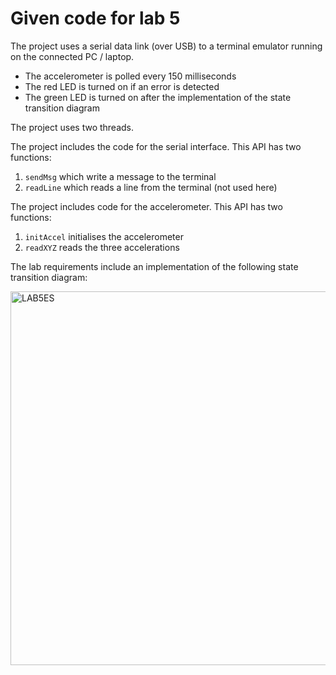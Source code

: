 # Given code for lab 5

The project uses a serial data link (over USB) to a terminal emulator running on the
connected PC / laptop.

  * The accelerometer is polled every 150 milliseconds
  * The red LED is turned on if an error is detected
  * The green LED is turned on after the implementation of the state transition diagram

The project uses two threads.

The project includes the code for the serial interface. This API has two functions:
   1. `sendMsg` which write a message to the terminal
   2. `readLine` which reads a line from the terminal (not used here)

The project includes code for the accelerometer. This API has two functions:
   1. `initAccel` initialises the accelerometer
   2. `readXYZ` reads the three accelerations

The lab requirements include an implementation of the following state transition diagram:


<img width="598" alt="LAB5ES" src="https://media.github.research.its.qmul.ac.uk/user/2315/files/db080880-33eb-11eb-88cd-536afbe3929a">
